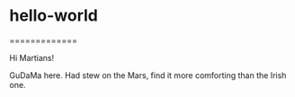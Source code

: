# hello-world
=============

Hi Martians!

GuDaMa here. Had stew on the Mars, find it more comforting than the Irish one.



